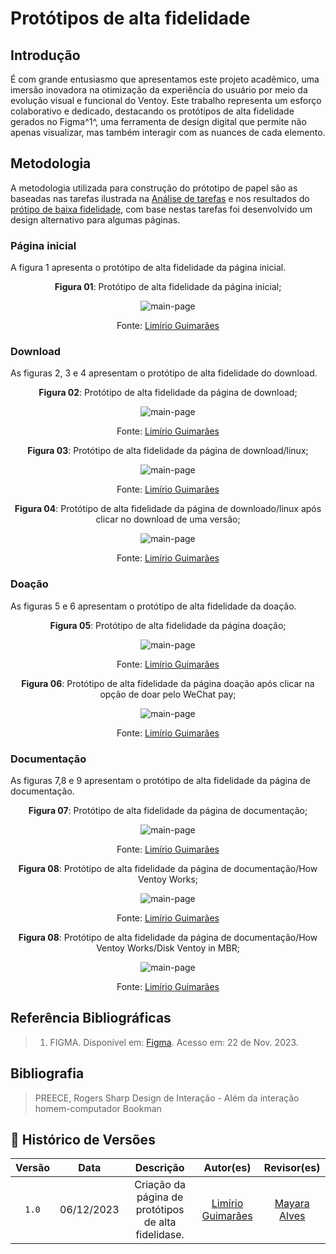# Protótipos de alta fidelidade 

## Introdução

É com grande entusiasmo que apresentamos este projeto acadêmico, uma imersão inovadora na otimização da experiência do usuário por meio da evolução visual e funcional do Ventoy. Este trabalho representa um esforço colaborativo e dedicado, destacando os protótipos de alta fidelidade gerados no Figma^1^, uma ferramenta de design digital que permite não apenas visualizar, mas também interagir com as nuances de cada elemento.

## Metodologia

A metodologia utilizada para construção do prótotipo de papel são as baseadas nas tarefas ilustrada na [Análise de tarefas](https://interacao-humano-computador.github.io/2023.2-Ventoy/AnaliseDeRequisitos/analisedetarefas/analiseHierarquicaDeTarefas/#fazer-postagem-no-forum) e nos resultados do [prótipo de baixa fidelidade](https://interacao-humano-computador.github.io/2023.2-Ventoy/DAD/nivel2/prototipoDePapel/Prototipos/), com base nestas tarefas foi desenvolvido um design alternativo para algumas páginas. 

### Página inicial
A figura 1 apresenta o protótipo de alta fidelidade da página inicial.

<center>

**Figura 01**: Protótipo de alta fidelidade da página inicial;

![main-page](../../assets/prototipos-figma/main-page.png)

Fonte: [Limírio Guimarães](https://github.com/LimirioGuimaraes)

</center>

### Download
As figuras 2, 3 e 4 apresentam o protótipo de alta fidelidade do download.

<center>

**Figura 02**: Protótipo de alta fidelidade da página de download;

![main-page](../../assets/prototipos-figma/download1.png)

Fonte: [Limírio Guimarães](https://github.com/LimirioGuimaraes)

**Figura 03**: Protótipo de alta fidelidade da página de download/linux;

![main-page](../../assets/prototipos-figma/download2.png)

Fonte: [Limírio Guimarães](https://github.com/LimirioGuimaraes)

**Figura 04**: Protótipo de alta fidelidade da página de downloado/linux após clicar no download de uma versão;

![main-page](../../assets/prototipos-figma/download3.png)

Fonte: [Limírio Guimarães](https://github.com/LimirioGuimaraes)

</center>

### Doação
As figuras 5 e 6 apresentam o protótipo de alta fidelidade da doação.

<center>

**Figura 05**: Protótipo de alta fidelidade da página doação;

![main-page](../../assets/prototipos-figma/donation1.png)

Fonte: [Limírio Guimarães](https://github.com/LimirioGuimaraes)

**Figura 06**: Protótipo de alta fidelidade da página doação após clicar na opção de doar pelo WeChat pay;

![main-page](../../assets/prototipos-figma/donation2.png)

Fonte: [Limírio Guimarães](https://github.com/LimirioGuimaraes)

</center>

### Documentação
As figuras 7,8 e 9 apresentam o protótipo de alta fidelidade da página de documentação.

<center>

**Figura 07**: Protótipo de alta fidelidade da página de documentação;

![main-page](../../assets/prototipos-figma/document1.png)

Fonte: [Limírio Guimarães](https://github.com/LimirioGuimaraes)

**Figura 08**: Protótipo de alta fidelidade da página de documentação/How Ventoy Works;

![main-page](../../assets/prototipos-figma/document2.png)

Fonte: [Limírio Guimarães](https://github.com/LimirioGuimaraes)

**Figura 08**: Protótipo de alta fidelidade da página de documentação/How Ventoy Works/Disk Ventoy in MBR;

![main-page](../../assets/prototipos-figma/document3.png)

Fonte: [Limírio Guimarães](https://github.com/LimirioGuimaraes)

</center>


## Referência Bibliográficas

> 1. FIGMA. Disponível em: [Figma](https://www.figma.com/). Acesso em: 22 de Nov. 2023.</br>

## Bibliografia

> PREECE, Rogers Sharp Design de Interação - Além da interação homem-computador Bookman

## 📑 Histórico de Versões

| Versão  |    Data    |                        Descrição                        |                                             Autor(es)                                             |                  Revisor(es)                   |
| :-----: | :--------: | :-----------------------------------------------------: | :-----------------------------------------------------------------------------------------------: | :--------------------------------------------: |
|`1.0` | 06/12/2023 | Criação da página de protótipos de alta fidelidase.                       | [Limírio Guimarães](https://github.com/LimirioGuimaraes) | [Mayara Alves](https://github.com/Mayara-tech)|
